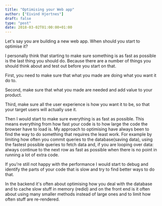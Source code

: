 ```yaml
---
title: "Optimising your Web app"
author: ["Eivind Hjertnes"]
draft: false
type: "post"
date: 2018-03-02T01:00:00+01:00
---
```


Let's say you are building a new web app. When should you start to
optimise it?

I personally think that starting to make sure something is as fast as
possible is the last thing you should do. Because there are a number of
things you should think about and test out before you start on that.

First, you need to make sure that what you made are doing what you want
it do to.

Second, make sure that what you made are needed and add value to your
product.

Third, make sure all the user experience is how you want it to be, so
that your target users will actually use it.

Then I would start to make sure everything is as fast as possible. This
means everything from how fast your code is to how large the code the
browser have to load is. My approach to optimising have always been to
find the way to do something that requires the least work. For example
by limiting how often you commit queries to the database(saving data),
using the fastest possible queries to fetch data and, if you are looping
over data: always continue to the next row as fast as possible when
there is no point in running a lot of extra code.

If you're still not happy with the performance I would start to debug
and identify the parts of your code that is slow and try to find better
ways to do that.

In the backend it's often about optimising how you deal with the
database and to cache slow stuff in memory (redid) and on the front end
is it often about using many smaller methods instead of large ones and
to limit how often stuff are re-rendered.
